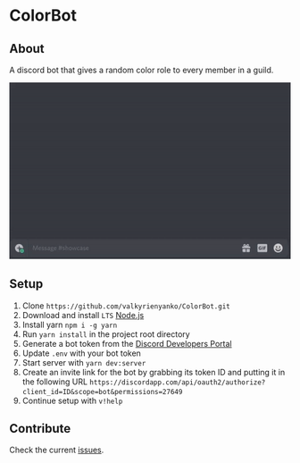 # ColorBot
## About
A discord bot that gives a random color role to every member in a guild.

![Preview](preview.gif)

## Setup
1. Clone `https://github.com/valkyrienyanko/ColorBot.git`
2. Download and install `LTS` [Node.js](https://nodejs.org/en/)
3. Install yarn `npm i -g yarn`
4. Run `yarn install` in the project root directory
5. Generate a bot token from the [Discord Developers Portal](https://discordapp.com/developers/applications/)
6. Update `.env` with your bot token
7. Start server with `yarn dev:server`
8. Create an invite link for the bot by grabbing its token ID and putting it in the following URL `https://discordapp.com/api/oauth2/authorize?client_id=ID&scope=bot&permissions=27649`
9. Continue setup with `v!help`

## Contribute
Check the current [issues](https://github.com/valkyrienyanko/ColorBot/issues).
